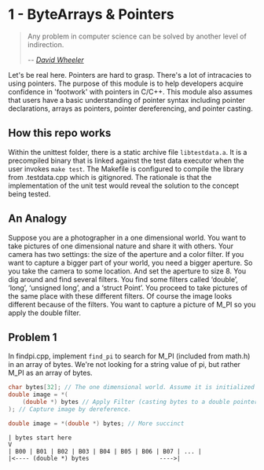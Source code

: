 # 1 - ByteArrays & Pointers


> Any problem in computer science can be solved by another level of indirection.
>
> -- <cite>[David Wheeler][1]</cite>

[1]: http://bwlampson.site/Slides/TuringLecture.htm

Let's be real here. Pointers are hard to grasp. There's a lot of intracacies to
using pointers. The purpose of this module is to help developers acquire confidence
in 'footwork' with pointers in C/C++. This module also assumes that users have a
basic understanding of pointer syntax including pointer declarations, arrays
as pointers, pointer dereferencing, and pointer casting.

## How this repo works

Within the unittest folder, there is a static archive file `libtestdata.a`. It
is a precompiled binary that is linked against the test data executor when the
user invokes `make test`. The Makefile is configured to compile the library from
.testdata.cpp which is gitignored. The rationale is that the implementation of
the unit test would reveal the solution to the concept being tested.

## An Analogy

Suppose you are a photographer in a one dimensional world. You want to take 
pictures of one dimensional nature and share it with others. Your camera has two
settings: the size of the aperture and a color filter. If you 
want to capture a bigger part of your world, you need a bigger aperture. So you 
take the camera to some location. And set the aperture to size 8. You dig around 
and find several filters. You find some filters called ‘double’, ‘long’, 
‘unsigned long’, and a ‘struct Point’. You proceed to take pictures of the same
place with these different filters. Of course the image looks different because 
of the filters. You want to capture a picture of M_PI so you apply the double
filter.

## Problem 1
In findpi.cpp, implement `find_pi` to search for M_PI (included from math.h) in an array of bytes. We're not looking for a string value of pi, but rather M_PI as an array of bytes.

```C
char bytes[32]; // The one dimensional world. Assume it is initialized with M_PI somewhere
double image = *( 
    (double *) bytes // Apply Filter (casting bytes to a double pointer)
); // Capture image by dereference.

double image = *(double *) bytes; // More succinct
```

```
| bytes start here
V
| B00 | B01 | B02 | B03 | B04 | B05 | B06 | B07 | ... |
|<---- (double *) bytes                    ---->|
```




